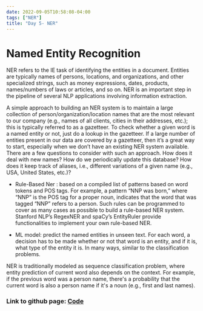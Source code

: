 ```yaml
---
date: 2022-09-05T10:58:08-04:00
tags: ["NER"]
title: "Day 5- NER"
---
```



# Named Entity Recognition

NER refers to the IE task of identifying the entities in a document. Entities are typically names of persons, locations, and organizations, and other specialized strings, such as money expressions, dates, products, names/numbers of laws or articles, and so on. NER is an important step in the pipeline of several NLP applications involving information extraction.

A simple approach to building an NER system is to maintain a large collection of person/organization/location names that are the most relevant to our company (e.g., names of all clients, cities in their addresses, etc.); this is typically referred to as a gazetteer. To check whether a given word is a named entity or not, just do a lookup in the gazetteer. If a large number of entities present in our data are covered by a gazetteer, then it’s a great way to start, especially when we don’t have an existing NER system available. There are a few questions to consider with such an approach. How does it deal with new names? How do we periodically update this database? How does it keep track of aliases, i.e., different variations of a given name (e.g., USA, United
States, etc.)?


- Rule-Based Ner : based on a compiled list of patterns based on word tokens and POS tags. For example, a pattern “NNP was born,” where “NNP” is the POS tag for a proper noun, indicates that the word that was tagged “NNP” refers to a person. Such rules can be programmed to cover as many cases as possible to build a rule-based NER system. Stanford NLP’s RegexNER  and spaCy’s EntityRuler provide functionalities to implement your own rule-based NER.

- ML model: predict the named entities in unseen text. For each word, a decision has to be made whether or not that word is an entity, and if it is, what type of the entity it is. In many ways, similar to the classification problems.


NER is traditionally modeled as sequence classification problem, where entity prediction of current word also depends on the context. For example, if the previous word was a person name, there's a probability that the current word is also a person name if it's a noun (e.g., first and last names).

### Link to github page: [Code](https://github.com/shikshya1/30_days_of_ml/tree/main/Day-5%20(NER))
